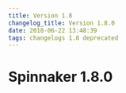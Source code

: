 ```yaml
---
title: Version 1.8
changelog_title: Version 1.8.0
date: 2018-06-22 13:48:39 
tags: changelogs 1.8 deprecated
---
```

# Spinnaker 1.8.0
<script src="https://gist.github.com/spinnaker-release/9b37ca56f2bfa676a60ecbd9a9ebffbd.js"/>
